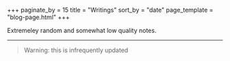 +++
paginate_by = 15
title = "Writings"
sort_by = "date"
page_template = "blog-page.html"
+++

Extremeley random and somewhat low quality notes.

---

> Warning: this is infrequently updated